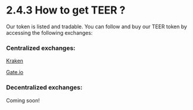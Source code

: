 # 2.4.3 How to get TEER ?

Our token is listed and tradable. You can follow and buy our TEER token by accessing the following exchanges:

### **Centralized exchanges:**

[Kraken](https://www.kraken.com/prices/teer-integritee-price-chart/eur-euro?interval=1m)

[Gate.io](https://www.gate.io/trade/TEER\_USDT)



### **Decentralized exchanges:**

Coming soon!&#x20;
